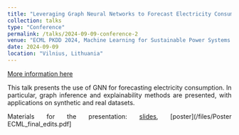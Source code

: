 ```yaml
---
title: "Leveraging Graph Neural Networks to Forecast Electricity Consumption"
collection: talks
type: "Conference"
permalink: /talks/2024-09-09-conference-2
venue: "ECML PKDD 2024, Machine Learning for Sustainable Power Systems (ML4SPS) Workshop"
date: 2024-09-09
location: "Vilnius, Lithuania"
---
```


[More information here](https://sites.google.com/view/ml4sps/ml4sps)

<div style='text-align: justify;'>
This talk presents the use of GNN for forecasting electricity consumption. In particular, graph inference and explainability methods are presented, with applications on synthetic and real datasets.

Materials for the presentation: [slides](/files/CAMPAGNE_GNN_ML4SPS_ECML24.pdf), [poster](/files/Poster ECML_final_edits.pdf]
</div>
